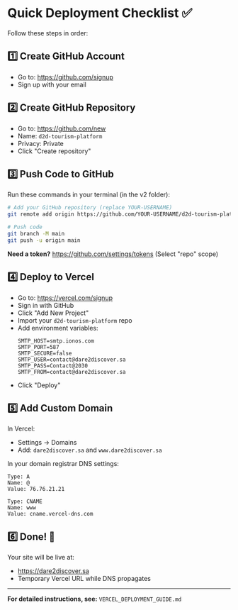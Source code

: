 # Quick Deployment Checklist ✅

Follow these steps in order:

## 1️⃣ Create GitHub Account
- Go to: https://github.com/signup
- Sign up with your email

## 2️⃣ Create GitHub Repository
- Go to: https://github.com/new
- Name: `d2d-tourism-platform`
- Privacy: Private
- Click "Create repository"

## 3️⃣ Push Code to GitHub

Run these commands in your terminal (in the v2 folder):

```bash
# Add your GitHub repository (replace YOUR-USERNAME)
git remote add origin https://github.com/YOUR-USERNAME/d2d-tourism-platform.git

# Push code
git branch -M main
git push -u origin main
```

**Need a token?** https://github.com/settings/tokens (Select "repo" scope)

## 4️⃣ Deploy to Vercel
- Go to: https://vercel.com/signup
- Sign in with GitHub
- Click "Add New Project"
- Import your `d2d-tourism-platform` repo
- Add environment variables:
  ```
  SMTP_HOST=smtp.ionos.com
  SMTP_PORT=587
  SMTP_SECURE=false
  SMTP_USER=contact@dare2discover.sa
  SMTP_PASS=Contact@2030
  SMTP_FROM=contact@dare2discover.sa
  ```
- Click "Deploy"

## 5️⃣ Add Custom Domain
In Vercel:
- Settings → Domains
- Add: `dare2discover.sa` and `www.dare2discover.sa`

In your domain registrar DNS settings:
```
Type: A
Name: @
Value: 76.76.21.21

Type: CNAME
Name: www
Value: cname.vercel-dns.com
```

## 6️⃣ Done! 🎉
Your site will be live at:
- https://dare2discover.sa
- Temporary Vercel URL while DNS propagates

---

**For detailed instructions, see:** `VERCEL_DEPLOYMENT_GUIDE.md`
